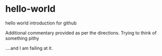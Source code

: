 # hello-world
hello world introduction for github

Additional commentary provided as per the directions.
Trying to think of something pithy

....and I am failing at it.
